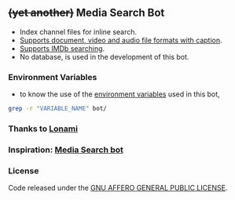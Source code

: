 ## ~~(yet another)~~ Media Search Bot

* Index channel files for inline search.
* [Supports document, video and audio file formats with caption](https://github.com/SpEcHiDe/Media-Search-bot/tree/2b35100c7a09e971d036694f654bb96946b51c84).
* [Supports IMDb searching](https://github.com/SpEcHiDe/Media-Search-bot/tree/1aeb042733533c0fecb696317022d2c1fd023683).
* No database, is used in the development of this bot.

### Environment Variables

- to know the use of the [environment variables](./sample_config.env) used in this bot,
```sh
grep -r "VARIABLE_NAME" bot/
```

### Thanks to [Lonami](https://github.com/Lonami/TelethonianBotExt)

### Inspiration: [Media Search bot](https://github.com/Mahesh0253/Media-Search-bot)

### License
Code released under the [GNU AFFERO GENERAL PUBLIC LICENSE](LICENSE).
